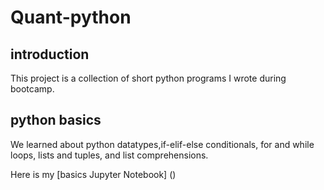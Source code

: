 # Quant-python

## introduction
This project is a collection of short python programs I wrote during bootcamp.

## python basics
We learned about python datatypes,if-elif-else conditionals, for and while loops, lists and tuples, and list comprehensions.

Here is my [basics Jupyter Notebook]
()
